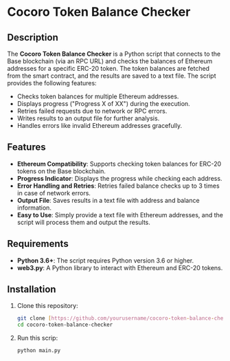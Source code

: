 # Cocoro Token Balance Checker

## Description
The **Cocoro Token Balance Checker** is a Python script that connects to the Base blockchain (via an RPC URL) and checks the balances of Ethereum addresses for a specific ERC-20 token. The token balances are fetched from the smart contract, and the results are saved to a text file. The script provides the following features:
- Checks token balances for multiple Ethereum addresses.
- Displays progress ("Progress X of XX") during the execution.
- Retries failed requests due to network or RPC errors.
- Writes results to an output file for further analysis.
- Handles errors like invalid Ethereum addresses gracefully.

## Features
- **Ethereum Compatibility**: Supports checking token balances for ERC-20 tokens on the Base blockchain.
- **Progress Indicator**: Displays the progress while checking each address.
- **Error Handling and Retries**: Retries failed balance checks up to 3 times in case of network errors.
- **Output File**: Saves results in a text file with address and balance information.
- **Easy to Use**: Simply provide a text file with Ethereum addresses, and the script will process them and output the results.

## Requirements
- **Python 3.6+**: The script requires Python version 3.6 or higher.
- **web3.py**: A Python library to interact with Ethereum and ERC-20 tokens.

## Installation

1. Clone this repository:
   ```bash
   git clone [https://github.com/yourusername/cocoro-token-balance-checker.git](https://github.com/Ebisidiaidi/Cocoro-Token-Balance-Checker.git)
   cd cocoro-token-balance-checker
   
1. Run this scrip:
   ```bash
   python main.py
